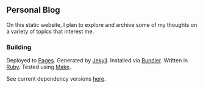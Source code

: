 ## Personal Blog

On this static website, I plan to explore and archive some of my thoughts on a variety of topics that interest me.

### Building

Deployed to [Pages](https://docs.github.com/en/pages). Generated by [Jekyll](https://jekyllrb.com/docs/).
Installed via [Bundler](https://bundler.io/docs.html). Written in [Ruby](https://www.ruby-lang.org/en/documentation/).
Tested using [Make](https://www.gnu.org/software/make/manual/).

See current dependency versions [here](https://pages.github.com/versions/).
